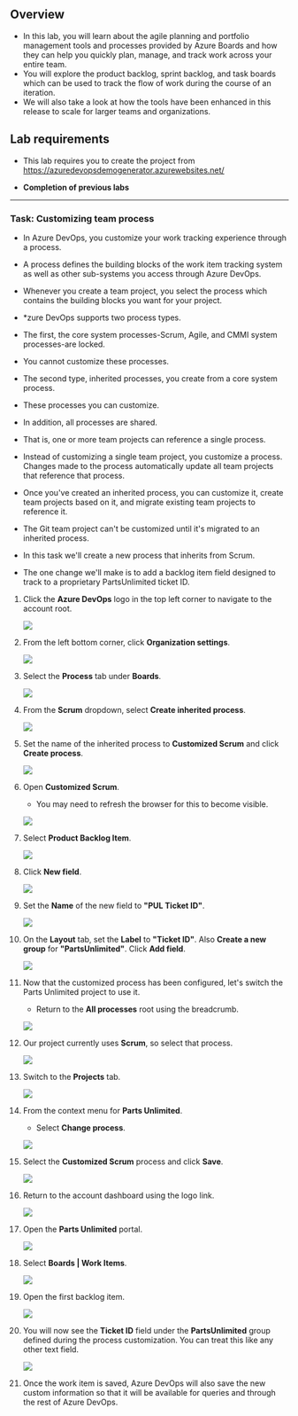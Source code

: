 ## Overview 

* In this lab, you will learn about the agile planning and portfolio management tools and processes provided by Azure Boards and how they can help you quickly plan, manage, and track work across your entire team. 
* You will explore the product backlog, sprint backlog, and task boards which can be used to track the flow of work during the course of an iteration. 
* We will also take a look at how the tools have been enhanced in this release to scale for larger teams and organizations.

Lab requirements
----------------

- This lab requires you to create the project from 
https://azuredevopsdemogenerator.azurewebsites.net/ 

* **Completion of previous labs**

---


### Task: Customizing team process

* In Azure DevOps, you customize your work tracking experience through a process. 
* A process defines the building blocks of the work item tracking system as well as other sub-systems you access through Azure DevOps. 
* Whenever you create a team project, you select the process which contains the building blocks you want for your project.

* *zure DevOps supports two process types. 
* The first, the core system processes-Scrum, Agile, and CMMI system processes-are locked. 
* You cannot customize these processes.
*  The second type, inherited processes, you create from a core system process. 
*  These processes you can customize.

* In addition, all processes are shared. 
* That is, one or more team projects can reference a single process. 
* Instead of customizing a single team project, you customize a process. Changes made to the process automatically update all team projects that reference that process.

* Once you've created an inherited process, you can customize it, create team projects based on it, and migrate existing team projects to reference it. 
* The Git team project can't be customized until it's migrated to an inherited process.

* In this task we'll create a new process that inherits from Scrum. 
* The one change we'll make is to add a backlog item field designed to track to a proprietary PartsUnlimited ticket ID.

1. Click the **Azure DevOps** logo in the top left corner to navigate to the account root.
   
    ![](images/106.png)

2. From the left bottom corner, click **Organization settings**.

    ![](images/107.png)

3. Select the **Process** tab under **Boards**.

    ![](images/process.png)

4. From the **Scrum** dropdown, select **Create inherited process**.

    ![](images/109.png)

5. Set the name of the inherited process to **Customized Scrum** and click **Create process**.

    ![](images/110.png)

6. Open **Customized Scrum**. 
   - You may need to refresh the browser for this to become visible.

    ![](images/111.png)

7. Select **Product Backlog Item**.

    ![](images/112.png)

8. Click **New field**.

    ![](images/113.png)

9.  Set the **Name** of the new field to **"PUL Ticket ID"**.

    ![](images/114.png)

10. On the **Layout** tab, set the **Label** to **"Ticket ID"**. Also **Create a new group** for **"PartsUnlimited"**. Click **Add field**.

    ![](images/115.png)

11. Now that the customized process has been configured, let's switch the Parts Unlimited project to use it. 
    - Return to the **All processes** root using the breadcrumb.

    ![](images/116.png)

12. Our project currently uses **Scrum**, so select that process.

    ![](images/117.png)

13. Switch to the **Projects** tab.

    ![](images/118.png)

14. From the context menu for **Parts Unlimited**. 
    - Select **Change process**.

    ![](images/119.png)

15. Select the **Customized Scrum** process and click **Save**.

    ![](images/120.png)

16. Return to the account dashboard using the logo link.

    ![](images/121.png)

17. Open the **Parts Unlimited** portal.

    ![](images/122.png)

18. Select **Boards \| Work Items**.

    ![](images/123.png)

19. Open the first backlog item.

    ![](images/124.png)

20. You will now see the **Ticket ID** field under the **PartsUnlimited** group defined during the process customization. You can treat this like any other text field.

    ![](images/125.png)

21. Once the work item is saved, Azure DevOps will also save the new custom information so that it will be available for queries and through the rest of Azure DevOps.

